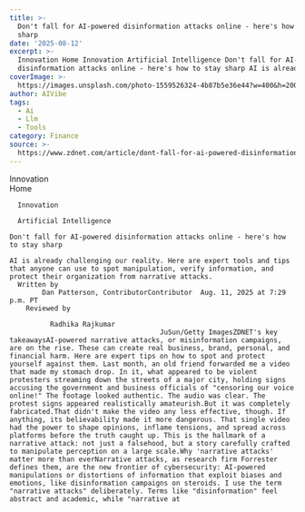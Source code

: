```yaml
---
title: >-
  Don't fall for AI-powered disinformation attacks online - here's how to stay
  sharp
date: '2025-08-12'
excerpt: >-
  Innovation Home Innovation Artificial Intelligence Don't fall for AI-powered
  disinformation attacks online - here's how to stay sharp AI is already ch...
coverImage: >-
  https://images.unsplash.com/photo-1559526324-4b87b5e36e44?w=400&h=200&fit=crop&auto=format
author: AIVibe
tags:
  - Ai
  - Llm
  - Tools
category: Finance
source: >-
  https://www.zdnet.com/article/dont-fall-for-ai-powered-disinformation-attacks-online-heres-how-to-stay-sharp/
---
```

Innovation      
      Home
    
      Innovation
    
      Artificial Intelligence
       
    Don't fall for AI-powered disinformation attacks online - here's how to stay sharp
     
    AI is already challenging our reality. Here are expert tools and tips that anyone can use to spot manipulation, verify information, and protect their organization from narrative attacks.
      Written by 
            Dan Patterson, ContributorContributor  Aug. 11, 2025 at 7:29 p.m. PT 
        Reviewed by
        
              Radhika Rajkumar
                                         JuSun/Getty ImagesZDNET's key takeawaysAI-powered narrative attacks, or misinformation campaigns, are on the rise. These can create real business, brand, personal, and financial harm. Here are expert tips on how to spot and protect yourself against them. Last month, an old friend forwarded me a video that made my stomach drop. In it, what appeared to be violent protesters streaming down the streets of a major city, holding signs accusing the government and business officials of "censoring our voice online!" The footage looked authentic. The audio was clear. The protest signs appeared realistically amateurish.But it was completely fabricated.That didn't make the video any less effective, though. If anything, its believability made it more dangerous. That single video had the power to shape opinions, inflame tensions, and spread across platforms before the truth caught up. This is the hallmark of a narrative attack: not just a falsehood, but a story carefully crafted to manipulate perception on a large scale.Why 'narrative attacks' matter more than everNarrative attacks, as research firm Forrester defines them, are the new frontier of cybersecurity: AI-powered manipulations or distortions of information that exploit biases and emotions, like disinformation campaigns on steroids. I use the term "narrative attacks" deliberately. Terms like "disinformation" feel abstract and academic, while "narrative at
